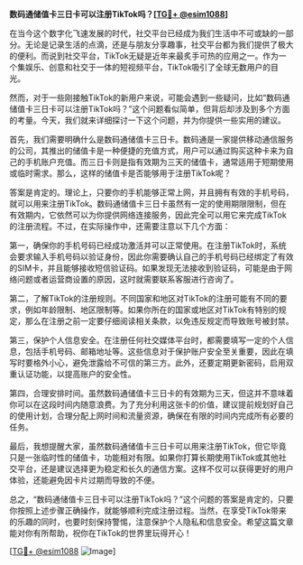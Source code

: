 **数码通储值卡三日卡可以注册TikTok吗？[[TG💪+ @esim1088](https://t.me/s/esim1088)]**

在当今这个数字化飞速发展的时代，社交平台已经成为我们生活中不可或缺的一部分。无论是记录生活的点滴，还是与朋友分享趣事，社交平台都为我们提供了极大的便利。而说到社交平台，TikTok无疑是近年来最炙手可热的应用之一。作为一个集娱乐、创意和社交于一体的短视频平台，TikTok吸引了全球无数用户的目光。

然而，对于一些刚接触TikTok的新用户来说，可能会遇到一些疑问，比如“数码通储值卡三日卡可以注册TikTok吗？”这个问题看似简单，但背后却涉及到多个方面的考量。今天，我们就来详细探讨一下这个问题，并为你提供一些实用的建议。

首先，我们需要明确什么是数码通储值卡三日卡。数码通是一家提供移动通信服务的公司，其推出的储值卡是一种便捷的充值方式，用户可以通过购买这种卡来为自己的手机账户充值。而三日卡则是指有效期为三天的储值卡，通常适用于短期使用或临时需求。那么，这样的储值卡是否能够用于注册TikTok呢？

答案是肯定的。理论上，只要你的手机能够正常上网，并且拥有有效的手机号码，就可以用来注册TikTok。数码通储值卡三日卡虽然有一定的使用期限限制，但在有效期内，它依然可以为你提供网络连接服务，因此完全可以用它来完成TikTok的注册流程。不过，在实际操作中，还需要注意以下几个方面：

第一，确保你的手机号码已经成功激活并可以正常使用。在注册TikTok时，系统会要求输入手机号码以验证身份，因此你需要确认自己的手机号码已经绑定了有效的SIM卡，并且能够接收短信验证码。如果发现无法接收到验证码，可能是由于网络问题或者运营商设置的原因，这时就需要联系客服进行咨询了。

第二，了解TikTok的注册规则。不同国家和地区对TikTok的注册可能有不同的要求，例如年龄限制、地区限制等。如果你所在的国家或地区对TikTok有特别的规定，那么在注册之前一定要仔细阅读相关条款，以免违反规定而导致账号被封禁。

第三，保护个人信息安全。在注册任何社交媒体平台时，都需要填写一定的个人信息，包括手机号码、邮箱地址等。这些信息对于保护账户安全至关重要，因此在填写时要格外小心，避免泄露给不可信的第三方。此外，还要定期更新密码，启用双重认证功能，以提高账户的安全性。

第四，合理安排时间。虽然数码通储值卡三日卡的有效期为三天，但这并不意味着你可以在这段时间内随意浪费。为了充分利用这张卡的价值，建议提前规划好自己的使用计划，合理分配上网时间和流量资源，确保在有限的时间内完成所有必要的任务。

最后，我想提醒大家，虽然数码通储值卡三日卡可以用来注册TikTok，但它毕竟只是一张临时性的储值卡，功能相对有限。如果你打算长期使用TikTok或其他社交平台，还是建议选择更为稳定和长久的通信方案。这样不仅可以获得更好的用户体验，还能避免因卡片过期而导致的不便。

总之，“数码通储值卡三日卡可以注册TikTok吗？”这个问题的答案是肯定的，只要你按照上述步骤正确操作，就能够顺利完成注册过程。当然，在享受TikTok带来的乐趣的同时，也要时刻保持警惕，注意保护个人隐私和信息安全。希望这篇文章能对你有所帮助，祝你在TikTok的世界里玩得开心！

[[TG💪+ @esim1088](https://t.me/s/esim1088) ![Image](https://i.postimg.cc/4NQfJmqS/Snipaste-2025-05-13-00-14-12.png)]